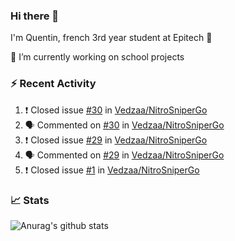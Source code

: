 ### Hi there 👋

I'm Quentin, french 3rd year student at Epitech :raised_hands: 

🔭 I’m currently working on school projects

### :zap: Recent Activity

<!--START_SECTION:activity-->
1. ❗️ Closed issue [#30](https://github.com/Vedzaa/NitroSniperGo/issues/30) in [Vedzaa/NitroSniperGo](https://github.com/Vedzaa/NitroSniperGo)
2. 🗣 Commented on [#30](https://github.com/Vedzaa/NitroSniperGo/issues/30) in [Vedzaa/NitroSniperGo](https://github.com/Vedzaa/NitroSniperGo)
3. ❗️ Closed issue [#29](https://github.com/Vedzaa/NitroSniperGo/issues/29) in [Vedzaa/NitroSniperGo](https://github.com/Vedzaa/NitroSniperGo)
4. 🗣 Commented on [#29](https://github.com/Vedzaa/NitroSniperGo/issues/29) in [Vedzaa/NitroSniperGo](https://github.com/Vedzaa/NitroSniperGo)
5. ❗️ Closed issue [#1](https://github.com/Vedzaa/NitroSniperGo/issues/1) in [Vedzaa/NitroSniperGo](https://github.com/Vedzaa/NitroSniperGo)
<!--END_SECTION:activity-->


### 📈 Stats

![Anurag's github stats](https://github-readme-stats.vercel.app/api?username=vedzaa&show_icons=false&theme=dark)
